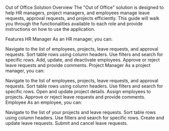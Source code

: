 Out of Office Solution
Overview
The "Out of Office" solution is designed to help HR managers, project managers, and employees manage leave requests, approval requests, and projects efficiently. This guide will walk you through the functionalities available to each role and provide instructions on how to use the application.

Features
HR Manager
As an HR manager, you can:

Navigate to the list of employees, projects, leave requests, and approval requests.
Sort table rows using column headers.
Use filters and search for specific rows.
Add, update, and deactivate employees.
Approve or reject leave requests and provide comments.
Project Manager
As a project manager, you can:

Navigate to the list of employees, projects, leave requests, and approval requests.
Sort table rows using column headers.
Use filters and search for specific rows.
Open and update project details.
Assign employees to projects.
Approve or reject leave requests and provide comments.
Employee
As an employee, you can:

Navigate to the list of your projects and leave requests.
Sort table rows using column headers.
Use filters and search for specific rows.
Create and update leave requests.
Submit and cancel leave requests.
